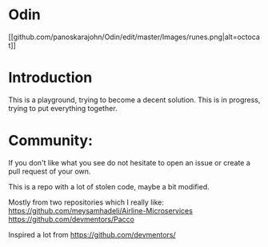 # Odin 

[[github.com/panoskarajohn/Odin/edit/master/Images/runes.png|alt=octocat]]

# Introduction

This is a playground, trying to become a decent solution. 
This is in progress, trying to put everything together. 

# Community:
If you don't like what you see do not hesitate to open an issue or create a pull request of your own.

This is a repo with a lot of stolen code, maybe a bit modified. 

Mostly from two repositories which I really like:
https://github.com/meysamhadeli/Airline-Microservices
https://github.com/devmentors/Pacco

Inspired a lot from https://github.com/devmentors/

